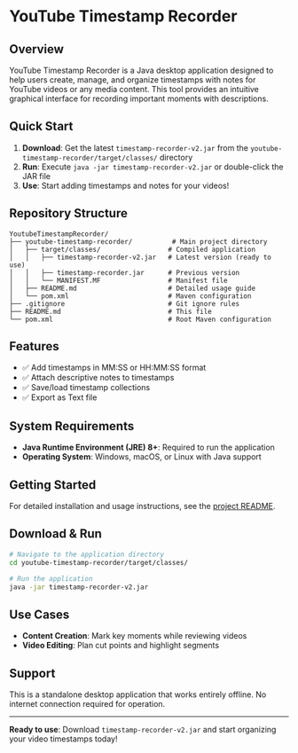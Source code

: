 # YouTube Timestamp Recorder

## Overview
YouTube Timestamp Recorder is a Java desktop application designed to help users create, manage, and organize timestamps with notes for YouTube videos or any media content. This tool provides an intuitive graphical interface for recording important moments with descriptions.

## Quick Start
1. **Download**: Get the latest `timestamp-recorder-v2.jar` from the `youtube-timestamp-recorder/target/classes/` directory
2. **Run**: Execute `java -jar timestamp-recorder-v2.jar` or double-click the JAR file
3. **Use**: Start adding timestamps and notes for your videos!

## Repository Structure
```
YoutubeTimestampRecorder/
├── youtube-timestamp-recorder/          # Main project directory
│   ├── target/classes/                 # Compiled application
│   │   ├── timestamp-recorder-v2.jar   # Latest version (ready to use)
│   │   ├── timestamp-recorder.jar      # Previous version
│   │   └── MANIFEST.MF                 # Manifest file
│   ├── README.md                       # Detailed usage guide
│   └── pom.xml                         # Maven configuration
├── .gitignore                          # Git ignore rules
├── README.md                           # This file
└── pom.xml                             # Root Maven configuration
```

## Features
- ✅ Add timestamps in MM:SS or HH:MM:SS format
- ✅ Attach descriptive notes to timestamps
- ✅ Save/load timestamp collections
- ✅ Export as Text file

## System Requirements
- **Java Runtime Environment (JRE) 8+**: Required to run the application
- **Operating System**: Windows, macOS, or Linux with Java support

## Getting Started
For detailed installation and usage instructions, see the [project README](youtube-timestamp-recorder/README.md).

## Download & Run
```bash
# Navigate to the application directory
cd youtube-timestamp-recorder/target/classes/

# Run the application
java -jar timestamp-recorder-v2.jar
```

## Use Cases
- **Content Creation**: Mark key moments while reviewing videos
- **Video Editing**: Plan cut points and highlight segments

## Support
This is a standalone desktop application that works entirely offline. No internet connection required for operation.

---
**Ready to use**: Download `timestamp-recorder-v2.jar` and start organizing your video timestamps today!